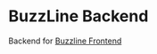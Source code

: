 # BuzzLine Backend

Backend for [Buzzline Frontend](https://github.com/jozef-hudec-27/buzzline-frontend)